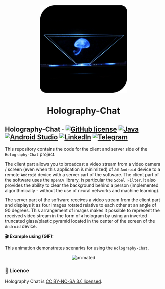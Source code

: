 <p align="center">
  <a href="https://github.com/SergeyIvanovDevelop/Holography-Chat">
    <img alt="Robot-Rolly" src="./resources/logo.gif" width="280" height="280" />
  </a>
</p>
<h1 align="center">
  Holography-Chat
</h1>

## Holography-Chat &middot; [![GitHub license](https://img.shields.io/badge/license-CC%20BY--NC--SA%203.0-blue)](./LICENSE) [![Java](https://img.shields.io/badge/Java-SE8-blue)](https://www.java.com/) [![Android Studio](https://img.shields.io/badge/IDE-Android%20Studio-lightgrey)](https://developer.android.com/studio) [![LinkedIn](https://img.shields.io/badge/linkedin-Sergey%20Ivanov-blue)](https://www.linkedin.com/in/sergey-ivanov-33413823a/) [![Telegram](https://img.shields.io/badge/telegram-%40SergeyIvanov__dev-blueviolet)](https://t.me/SergeyIvanov_dev) ##

This repository contains the code for the client and server side of the `Holography-Chat` project.

The client part allows you to broadcast a video stream from a video camera / screen (even when this application is minimized) of an `Android` device to a remote `Android` device with a server part of the software.
The client part of the software uses the `OpenCV` library, in particular the `Sobel Filter`. It also provides the ability to clear the background behind a person (implemented algorithmically - without the use of neural networks and machine learning).

The server part of the software receives a video stream from the client part and displays it as four images rotated relative to each other at an angle of 90 degrees. This arrangement of images makes it possible to represent the received video stream in the form of a hologram by using an inverted truncated glass/plastic pyramid located in the center of the screen of the `Android` device.

**:clapper: Example using (GIF):**<br>

This animation demonstrates scenarios for using the `Holography-Chat`.<br>
<p align="center">
  <img src="./resources/Holography-Chat.gif" alt="animated" />
</p>


### :bookmark_tabs: Licence ###
Holography Chat is [CC BY-NC-SA 3.0 licensed](./LICENSE).
